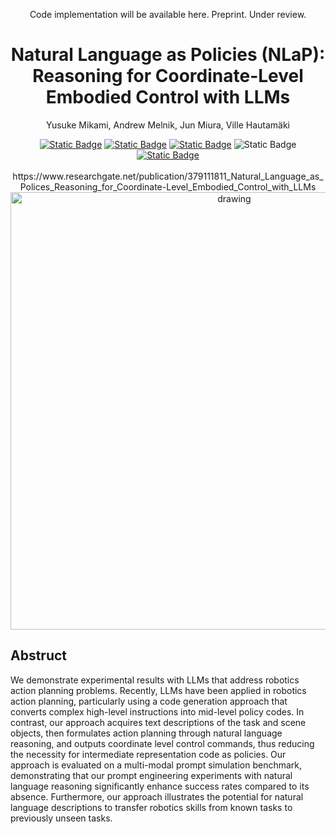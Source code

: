 <div align="center">

  Code implementation will be available here. Preprint. Under review.
  <h1 align="center">Natural Language as Policies (NLaP):  
    Reasoning for Coordinate-Level Embodied Control with LLMs</h1>
  
  <p align="center">
    Yusuke Mikami, Andrew Melnik, Jun Miura, Ville Hautamäki
  </p>
  <a href="https://natural-language-as-policies.github.io/"><img alt="Static Badge" src="https://img.shields.io/badge/ProjectPage-blue"></a>
  <a href="https://arxiv.org/abs/2403.13801"><img alt="Static Badge" src="https://img.shields.io/badge/arXiv-2403.13801-b31b1b.svg?style=flat"></a>
  <a href="https://paperswithcode.com/paper/natural-language-as-polices-reasoning-for">
  <a href="https://arxiv.org/html/2403.13801v1"><img alt="Static Badge" src="https://img.shields.io/badge/arXiv-HTML-red"></a>
  <img alt="Static Badge" src="https://img.shields.io/badge/PaperWithCode-brightgreen?link=https%3A%2F%2Fpaperswithcode.com%2Fpaper%2Fnatural-language-as-polices-reasoning-for">
  <a href="https://www.researchgate.net/publication/379111811_Natural_Language_as_Policies_Reasoning_for_Coordinate-Level_Embodied_Control_with_LLMs"><img alt="Static Badge" src="https://img.shields.io/badge/ResearchGate-gray"></a>

  </a>

  <br>
  <br>
  https://www.researchgate.net/publication/379111811_Natural_Language_as_Polices_Reasoning_for_Coordinate-Level_Embodied_Control_with_LLMs
  <div>
  <img src="https://github.com/shure-dev/NLaP/assets/61527175/20e36052-732c-458b-b665-ae365ad18772" alt="drawing" width="700"/>
  </div>
  
  <div>

    
  </div>
  
</div>

## Abstruct
We demonstrate experimental results with LLMs that address robotics action planning problems. Recently, LLMs have been applied in robotics action planning, particularly using a code generation approach that converts complex high-level instructions into mid-level policy codes. In contrast, our approach acquires text descriptions of the task and scene objects, then formulates action planning through natural language reasoning, and outputs coordinate level control commands, thus reducing the necessity for intermediate representation code as policies. Our approach is evaluated on a multi-modal prompt simulation benchmark, demonstrating that our prompt engineering experiments with natural language reasoning significantly enhance success rates compared to its absence. Furthermore, our approach illustrates the potential for natural language descriptions to transfer robotics skills from known tasks to previously unseen tasks.


